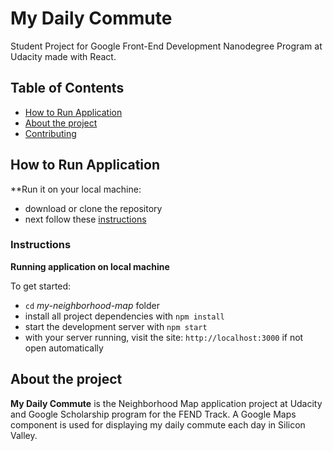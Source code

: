 # My Daily Commute

Student Project for Google Front-End Development Nanodegree Program at Udacity made with React.

## Table of Contents

* [How to Run Application](#how-to-run-application)
* [About the project](#about-the-project)
* [Contributing](#contributing)

## How to Run Application

**Run it on your local machine:
* download or clone the repository
* next follow these [instructions](#instructions)

### Instructions
**Running application on local machine**

To get started:

* `cd` _my-neighborhood-map_ folder
* install all project dependencies with `npm install`
* start the development server with `npm start`
* with your server running, visit the site: `http://localhost:3000` if not open automatically

## About the project

**My Daily Commute** is the Neighborhood Map application project at Udacity and Google Scholarship program for the FEND Track. A Google Maps component is used for displaying my daily commute each day in Silicon Valley.